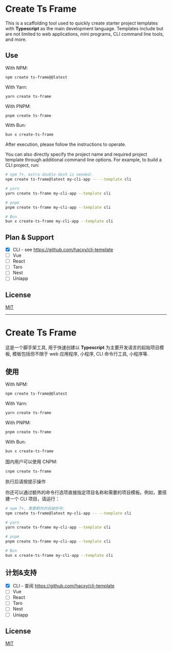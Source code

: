 # Create Ts Frame

This is a scaffolding tool used to quickly create starter project templates with **Typescript** as the main development language. Templates include but are not limited to web applications, mini programs, CLI command line tools, and more.

## Use

With NPM:

```sh
npm create ts-frame@@latest
```

With Yarn:

```sh
yarn create ts-frame
```

With PNPM:

```sh
pnpm create ts-frame
```

With Bun:

```sh
bun x create-ts-frame
```

After execution, please follow the instructions to operate.

You can also directly specify the project name and required project template through additional command line options. For example, to build a CLI project, run:

```sh
# npm 7+, extra double-dash is needed:
npm create ts-frame@latest my-cli-app -- --template cli

# yarn
yarn create ts-frame my-cli-app --template cli

# pnpm
pnpm create ts-frame my-cli-app --template cli

# Bun
bun x create-ts-frame my-cli-app --template cli
```

## Plan & Support

- [x] CLI - see <https://github.com/hacxy/cli-template>
- [ ] Vue
- [ ] React
- [ ] Taro
- [ ] Nest
- [ ] Uniapp

## License

[MIT](https://github.com/hacxy/create-ts-frame/blob/main/LICENSE)

---

# Create Ts Frame

这是一个脚手架工具, 用于快速创建以 **Typescript** 为主要开发语言的起始项目模板, 模板包括但不限于 web 应用程序, 小程序, CLI 命令行工具, 小程序等.

## 使用

With NPM:

```sh
npm create ts-frame@@latest
```

With Yarn:

```sh
yarn create ts-frame
```

With PNPM:

```sh
pnpm create ts-frame
```

With Bun:

```sh
bun x create-ts-frame
```

国内用户可以使用 CNPM:

```sh
cnpm create ts-frame
```

执行后请按提示操作

你还可以通过额外的命令行选项直接指定项目名称和需要的项目模板。例如，要搭建一个 CLI 项目，请运行：

```sh
# npm 7+, 需要额外的双破折号:
npm create ts-frame@latest my-cli-app -- --template cli

# yarn
yarn create ts-frame my-cli-app --template cli

# pnpm
pnpm create ts-frame my-cli-app --template cli

# Bun
bun x create-ts-frame my-cli-app --template cli
```

## 计划&支持

- [x] CLI - 查阅 <https://github.com/hacxy/cli-template>
- [ ] Vue
- [ ] React
- [ ] Taro
- [ ] Nest
- [ ] Uniapp

## License

[MIT](https://github.com/hacxy/create-ts-frame/blob/main/LICENSE)
